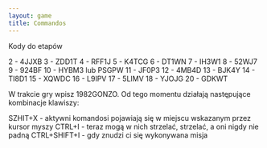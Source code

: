 ```yaml
---
layout: game
title: Commandos
---
```


Kody do etapów

2 	- 4JJXB
3 	- ZDD1T
4 	- RFF1J
5 	- K4TCG
6 	- DT1WN
7 	- IH3W1
8 	- 52WJ7
9 	- 924BF
10 	- HYBM3 lub PSGPW
11 	- JF0P3
12 	- 4MB4D
13 	- BJK4Y
14 	- TI8D1
15 	- XQWDC
16 	- L9IPV
17 	- 5LIMV
18 	- YJOJG
20	- GDKWT

W trakcie gry wpisz 1982GONZO. Od tego momentu działają 
następujące kombinacje klawiszy:

SZHIT+X		- aktywni komandosi pojawiają się w miejscu 
wskazanym przez kursor myszy
CTRL+I		- teraz mogą w nich strzelać, strzelać, a oni 
nigdy nie padną
CTRL+SHIFT+I	- gdy znudzi ci się wykonywana misja
